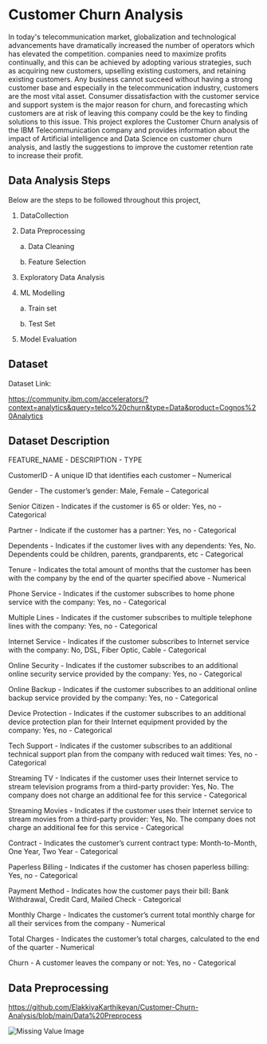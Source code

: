 
# Customer Churn Analysis

In today's telecommunication market, globalization and technological advancements have dramatically increased the number of operators which has elevated the competition. companies need to maximize profits continually, and this can be achieved by adopting various strategies, such as acquiring new customers, upselling existing customers, and retaining existing customers. Any business cannot succeed without having a strong customer base and especially in the telecommunication industry, customers are the most vital asset. Consumer dissatisfaction with the customer service and support system is the major reason for churn, and forecasting which customers are at risk of leaving this company could be the key to finding solutions to this issue. This project explores the Customer Churn analysis of the IBM Telecommunication company and provides information about the impact of Artificial intelligence and Data Science on customer churn analysis, and lastly the suggestions to improve the customer retention rate to increase their profit.
## Data Analysis Steps

Below are the steps to be followed throughout this project,

1. DataCollection
2. Data Preprocessing

    a. Data Cleaning

    b. Feature Selection

3. Exploratory Data Analysis
4. ML Modelling

    a. Train set

    b. Test Set
    
5. Model Evaluation


## Dataset
Dataset Link:

https://community.ibm.com/accelerators/?context=analytics&query=telco%20churn&type=Data&product=Cognos%20Analytics

## Dataset Description
FEATURE_NAME - DESCRIPTION - TYPE

CustomerID - A unique ID that identifies each customer – Numerical

Gender - The customer’s gender: Male, Female – Categorical

Senior Citizen - Indicates if the customer is 65 or older: Yes, no - Categorical

Partner - Indicate if the customer has a partner: Yes, no - Categorical

Dependents - Indicates if the customer lives with any dependents: Yes, No. Dependents could be children, parents, grandparents, etc	- Categorical

Tenure - Indicates the total amount of months that the customer has been with the company by the end of the quarter specified above	- Numerical

Phone Service - Indicates if the customer subscribes to home phone service with the company: Yes, no - Categorical

Multiple Lines - Indicates if the customer subscribes to multiple telephone lines with the company: Yes, no - Categorical

Internet Service - Indicates if the customer subscribes to Internet service with the company: No, DSL, Fiber Optic, Cable - Categorical

Online Security - Indicates if the customer subscribes to an additional online security service provided by the company: Yes, no - Categorical

Online Backup - Indicates if the customer subscribes to an additional online backup service provided by the company: Yes, no - Categorical

Device Protection - Indicates if the customer subscribes to an additional device protection plan for their Internet equipment provided by the company: Yes, no - Categorical

Tech Support - Indicates if the customer subscribes to an additional technical support plan from the company with reduced wait times: Yes, no - Categorical

Streaming TV - Indicates if the customer uses their Internet service to stream television programs from a third-party provider: Yes, No. The company does not charge an additional fee for this service - Categorical

Streaming Movies - Indicates if the customer uses their Internet service to stream movies from a third-party provider: Yes, No. The company does not charge an additional fee for this service - Categorical

Contract - Indicates the customer’s current contract type: Month-to-Month, One Year, Two Year - Categorical

Paperless Billing - Indicates if the customer has chosen paperless billing: Yes, no	- Categorical

Payment Method - Indicates how the customer pays their bill: Bank Withdrawal, Credit Card, Mailed Check - Categorical

Monthly Charge - Indicates the customer’s current total monthly charge for all their services from the company - Numerical

Total Charges - Indicates the customer’s total charges, calculated to the end of the quarter - Numerical

Churn - A customer leaves the company or not: Yes, no - Categorical

## Data Preprocessing

https://github.com/ElakkiyaKarthikeyan/Customer-Churn-Analysis/blob/main/Data%20Preprocess

![Missing Value Image](/main/Missing_Values.png)
